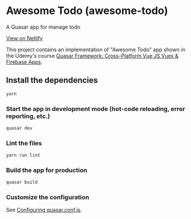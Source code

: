 # Awesome Todo (awesome-todo)

A Quasar app for manage todo

[View on Netlify](https://awesome-todo-project.netlify.app)

This project contains an implementation of "Awesome Todo" app shown in the Udemy's course [Quasar Framework: Cross-Platform Vue JS Vuex & Firebase Apps](https://www.udemy.com/course/quasarframework/).

## Install the dependencies

```bash
yarn
```

### Start the app in development mode (hot-code reloading, error reporting, etc.)

```bash
quasar dev
```

### Lint the files

```bash
yarn run lint
```

### Build the app for production

```bash
quasar build
```

### Customize the configuration

See [Configuring quasar.conf.js](https://quasar.dev/quasar-cli/quasar-conf-js).
